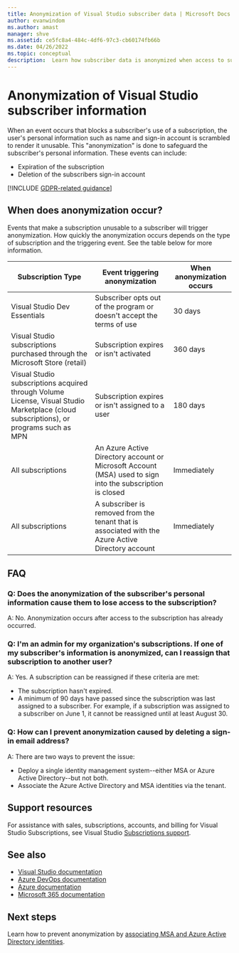 ```yaml
---
title: Anonymization of Visual Studio subscriber data | Microsoft Docs
author: evanwindom
ms.author: amast
manager: shve
ms.assetid: ce5fc8a4-484c-4df6-97c3-cb60174fb66b
ms.date: 04/26/2022
ms.topic: conceptual
description:  Learn how subscriber data is anonymized when access to subscriptions is lost.
---
```


# Anonymization of Visual Studio subscriber information
When an event occurs that blocks a subscriber's use of a subscription, the user's personal information such as name and sign-in account is scrambled to render it unusable.  This "anonymization" is done to safeguard the subscriber's personal information.  These events can include:
+ Expiration of the subscription
+ Deletion of the subscribers sign-in account   

[!INCLUDE [GDPR-related guidance](includes/gdpr-intro-sentence.md)]

## When does anonymization occur?
Events that make a subscription unusable to a subscriber will trigger anonymization.  How quickly the anonymization occurs depends on the type of subscription and the triggering event. See the table below for more information.

| Subscription Type  | Event triggering anonymization | When anonymization occurs |
|--------------------|--------------------------------|---------------------------|
| Visual Studio Dev Essentials | Subscriber opts out of the program or doesn't accept the terms of use | 30 days |
| Visual Studio subscriptions purchased  through the Microsoft Store (retail) | Subscription expires or isn't activated  | 360 days |
| Visual Studio subscriptions acquired through  Volume License, Visual Studio Marketplace  (cloud subscriptions), or programs such as MPN | Subscription expires or isn't assigned to a user | 180 days |
| All subscriptions | An Azure Active Directory account or Microsoft  Account (MSA) used to sign into the subscription is closed | Immediately |
| All subscriptions | A subscriber is removed from the tenant that is associated with the Azure Active Directory account | Immediately |

## FAQ
### Q:  Does the anonymization of the subscriber's personal information cause them to lose access to the subscription?
A:  No.  Anonymization occurs after access to the subscription has already occurred.

### Q:  I'm an admin for my organization's subscriptions.  If one of my subscriber's information is anonymized, can I reassign that subscription to another user?
A:  Yes.  A subscription can be reassigned if these criteria are met:
+ The subscription hasn't expired.
+ A minimum of 90 days have passed since the subscription was last assigned to a subscriber.  For example, if a subscription was assigned to a subscriber on June 1, it cannot be reassigned until at least August 30.

### Q: How can I prevent anonymization caused by deleting a sign-in email address?
A:  There are two ways to prevent the issue:
+ Deploy a single identity management system--either MSA or Azure Active Directory--but not both.  
+ Associate the Azure Active Directory and MSA identities via the tenant. 

## Support resources
For assistance with sales, subscriptions, accounts, and billing for Visual Studio Subscriptions, see Visual Studio [Subscriptions support](https://aka.ms/vssubscriberhelp).

## See also
+ [Visual Studio documentation](/visualstudio/)
+ [Azure DevOps documentation](/azure/devops/)
+ [Azure documentation](/azure/)
+ [Microsoft 365 documentation](/microsoft-365/)

## Next steps
Learn how to prevent anonymization by [associating MSA and Azure Active Directory identities](/azure/active-directory/b2b/add-users-administrator).